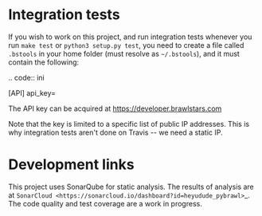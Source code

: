 
# Integration tests

If you wish to work on this project, and run integration tests whenever you
run `make test` or `python3 setup.py test`, you need to create a file called
`.bstools` in your home folder (must resolve as `~/.bstools`), and it must
contain the following:

.. code:: ini

  [API]
  api_key=<YOUR-API-KEY>

The API key can be acquired at https://developer.brawlstars.com

Note that the key is limited to a specific list of public IP addresses. This
is why integration tests aren't done on Travis -- we need a static IP.

# Development links

This project uses SonarQube for static analysis. The results of analysis
are at `SonarCloud <https://sonarcloud.io/dashboard?id=heyudude_pybrawl>`_.
The code quality and test coverage are a work in progress.
